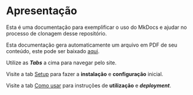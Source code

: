 # Apresentação

Esta é uma documentação para exemplificar o uso do MkDocs e ajudar no processo de clonagem desse repositório.

Esta documentação gera automaticamente um arquivo em PDF de seu conteúdo, este pode ser baixado [aqui](https://github.com/ZRafaF/ReadTheDocksBase/raw/gh-pages/pdf/document.pdf).

Utilize as ***Tabs*** a cima para navegar pelo site.

Visite a tab [Setup](./Setup/Setup.md) para fazer a **instalação** e **configuração** inicial.

Visite a tab [Como usar](./Como%20usar/Como%20usar.md) para instruções de **utilização** e ***deployment***.
